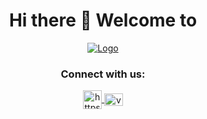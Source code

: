 <h1  align="center">Hi there 👋 Welcome to</h1>

<p align="center" >
   <a href="https://voiceteamcall.com">
       <img src="https://voiceteamcall.com/wp-content/uploads/2023/09/Logo-Full-Color-359x70.png" alt="Logo" />
  </a>
</p>
<h3 align="center">Connect with us:</h3>
<p align="center">
  <a href="mailto:jobs@voiceteam.com" target="blank" title="Instagram">
      <img
      align="center"
      src="https://www.gstatic.com/apps/signup/resources/gmail.svg"
      alt="https://www.linkedin.com/in/wandryoscarsantanamartinez"
      height="30"
      width="30"/>
   </a>
   <a href="https://instagram.com/voiceteam" target="blank" title="Instagram">
     <img
      align="center"
      src="https://raw.githubusercontent.com/rahuldkjain/github-profile-readme-generator/master/src/images/icons/Social/instagram.svg"
      alt="voiceteam"
      height="20"
      width="30"/>
   </a>
</p>
